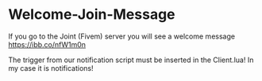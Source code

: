 # Welcome-Join-Message
If you go to the Joint (Fivem) server you will see a welcome message https://ibb.co/nfW1m0n

The trigger from our notification script must be inserted in the Client.lua! In my case it is notifications!
